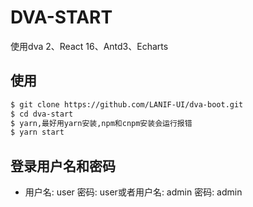 # DVA-START

使用dva 2、React 16、Antd3、Echarts


## 使用

```bash
$ git clone https://github.com/LANIF-UI/dva-boot.git
$ cd dva-start
$ yarn,最好用yarn安装,npm和cnpm安装会运行报错
$ yarn start
```

## 登录用户名和密码
- 用户名: user  密码: user或者用户名: admin  密码: admin
